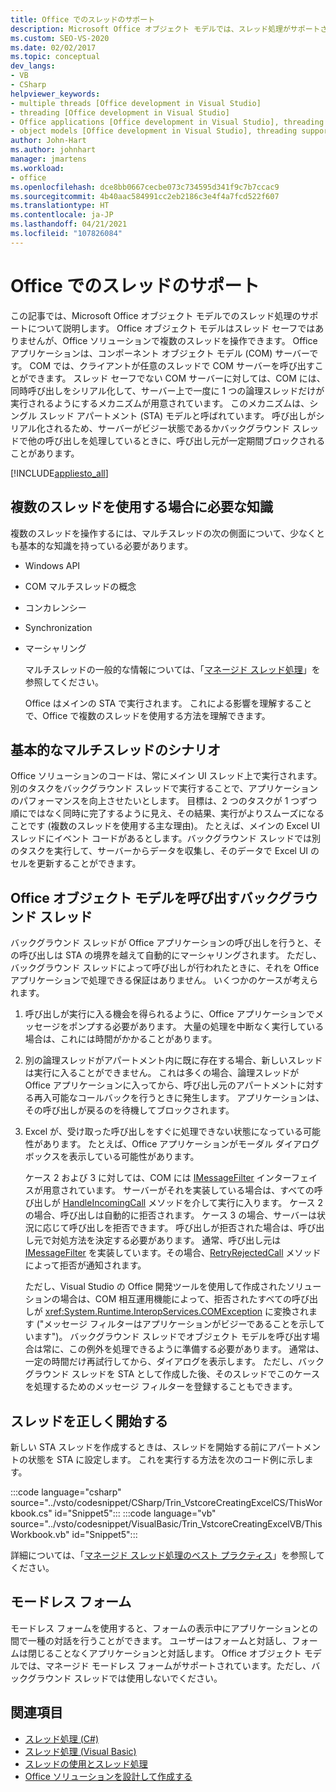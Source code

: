 ```yaml
---
title: Office でのスレッドのサポート
description: Microsoft Office オブジェクト モデルでは、スレッド処理がサポートされています。 Office オブジェクト モデルはスレッド セーフではありませんが、Office ソリューションで複数のスレッドを操作できます。
ms.custom: SEO-VS-2020
ms.date: 02/02/2017
ms.topic: conceptual
dev_langs:
- VB
- CSharp
helpviewer_keywords:
- multiple threads [Office development in Visual Studio]
- threading [Office development in Visual Studio]
- Office applications [Office development in Visual Studio], threading support
- object models [Office development in Visual Studio], threading support
author: John-Hart
ms.author: johnhart
manager: jmartens
ms.workload:
- office
ms.openlocfilehash: dce8bb0667cecbe073c734595d341f9c7b7ccac9
ms.sourcegitcommit: 4b40aac584991cc2eb2186c3e4f4a7fcd522f607
ms.translationtype: HT
ms.contentlocale: ja-JP
ms.lasthandoff: 04/21/2021
ms.locfileid: "107826084"
---
```

# <a name="threading-support-in-office"></a>Office でのスレッドのサポート
  この記事では、Microsoft Office オブジェクト モデルでのスレッド処理のサポートについて説明します。 Office オブジェクト モデルはスレッド セーフではありませんが、Office ソリューションで複数のスレッドを操作できます。 Office アプリケーションは、コンポーネント オブジェクト モデル (COM) サーバーです。 COM では、クライアントが任意のスレッドで COM サーバーを呼び出すことができます。 スレッド セーフでない COM サーバーに対しては、COM には、同時呼び出しをシリアル化して、サーバー上で一度に 1 つの論理スレッドだけが実行されるようにするメカニズムが用意されています。 このメカニズムは、シングル スレッド アパートメント (STA) モデルと呼ばれています。 呼び出しがシリアル化されるため、サーバーがビジー状態であるかバックグラウンド スレッドで他の呼び出しを処理しているときに、呼び出し元が一定期間ブロックされることがあります。

 [!INCLUDE[appliesto_all](../vsto/includes/appliesto-all-md.md)]

## <a name="knowledge-required-when-using-multiple-threads"></a>複数のスレッドを使用する場合に必要な知識
 複数のスレッドを操作するには、マルチスレッドの次の側面について、少なくとも基本的な知識を持っている必要があります。

- Windows API

- COM マルチスレッドの概念

- コンカレンシー

- Synchronization

- マーシャリング

  マルチスレッドの一般的な情報については、「[マネージド スレッド処理](/dotnet/standard/threading/)」を参照してください。

  Office はメインの STA で実行されます。 これによる影響を理解することで、Office で複数のスレッドを使用する方法を理解できます。

## <a name="basic-multithreading-scenario"></a>基本的なマルチスレッドのシナリオ
 Office ソリューションのコードは、常にメイン UI スレッド上で実行されます。 別のタスクをバックグラウンド スレッドで実行することで、アプリケーションのパフォーマンスを向上させたいとします。 目標は、2 つのタスクが 1 つずつ順にではなく同時に完了するように見え、その結果、実行がよりスムーズになることです (複数のスレッドを使用する主な理由)。 たとえば、メインの Excel UI スレッドにイベント コードがあるとします。バックグラウンド スレッドでは別のタスクを実行して、サーバーからデータを収集し、そのデータで Excel UI のセルを更新することができます。

## <a name="background-threads-that-call-into-the-office-object-model"></a>Office オブジェクト モデルを呼び出すバックグラウンド スレッド
 バックグラウンド スレッドが Office アプリケーションの呼び出しを行うと、その呼び出しは STA の境界を越えて自動的にマーシャリングされます。 ただし、バックグラウンド スレッドによって呼び出しが行われたときに、それを Office アプリケーションで処理できる保証はありません。 いくつかのケースが考えられます。

1. 呼び出しが実行に入る機会を得られるように、Office アプリケーションでメッセージをポンプする必要があります。 大量の処理を中断なく実行している場合は、これには時間がかかることがあります。

2. 別の論理スレッドがアパートメント内に既に存在する場合、新しいスレッドは実行に入ることができません。 これは多くの場合、論理スレッドが Office アプリケーションに入ってから、呼び出し元のアパートメントに対する再入可能なコールバックを行うときに発生します。 アプリケーションは、その呼び出しが戻るのを待機してブロックされます。

3. Excel が、受け取った呼び出しをすぐに処理できない状態になっている可能性があります。 たとえば、Office アプリケーションがモーダル ダイアログ ボックスを表示している可能性があります。

   ケース 2 および 3 に対しては、COM には [IMessageFilter](/windows/desktop/api/objidl/nn-objidl-imessagefilter) インターフェイスが用意されています。 サーバーがそれを実装している場合は、すべての呼び出しが [HandleIncomingCall](/windows/desktop/api/objidl/nf-objidl-imessagefilter-handleincomingcall) メソッドを介して実行に入ります。 ケース 2 の場合、呼び出しは自動的に拒否されます。 ケース 3 の場合、サーバーは状況に応じて呼び出しを拒否できます。 呼び出しが拒否された場合は、呼び出し元で対処方法を決定する必要があります。 通常、呼び出し元は [IMessageFilter](/windows/desktop/api/objidl/nn-objidl-imessagefilter) を実装しています。その場合、[RetryRejectedCall](/windows/desktop/api/objidl/nf-objidl-imessagefilter-retryrejectedcall) メソッドによって拒否が通知されます。

   ただし、Visual Studio の Office 開発ツールを使用して作成されたソリューションの場合は、COM 相互運用機能によって、拒否されたすべての呼び出しが <xref:System.Runtime.InteropServices.COMException> に変換されます ("メッセージ フィルターはアプリケーションがビジーであることを示しています")。 バックグラウンド スレッドでオブジェクト モデルを呼び出す場合は常に、この例外を処理できるように準備する必要があります。 通常は、一定の時間だけ再試行してから、ダイアログを表示します。 ただし、バックグラウンド スレッドを STA として作成した後、そのスレッドでこのケースを処理するためのメッセージ フィルターを登録することもできます。

## <a name="start-the-thread-correctly"></a>スレッドを正しく開始する
 新しい STA スレッドを作成するときは、スレッドを開始する前にアパートメントの状態を STA に設定します。 これを実行する方法を次のコード例に示します。

 :::code language="csharp" source="../vsto/codesnippet/CSharp/Trin_VstcoreCreatingExcelCS/ThisWorkbook.cs" id="Snippet5":::
 :::code language="vb" source="../vsto/codesnippet/VisualBasic/Trin_VstcoreCreatingExcelVB/ThisWorkbook.vb" id="Snippet5":::

 詳細については、「[マネージド スレッド処理のベスト プラクティス](/dotnet/standard/threading/managed-threading-best-practices)」を参照してください。

## <a name="modeless-forms"></a>モードレス フォーム
 モードレス フォームを使用すると、フォームの表示中にアプリケーションとの間で一種の対話を行うことができます。 ユーザーはフォームと対話し、フォームは閉じることなくアプリケーションと対話します。 Office オブジェクト モデルでは、マネージド モードレス フォームがサポートされています。ただし、バックグラウンド スレッドでは使用しないでください。

## <a name="see-also"></a>関連項目
- [スレッド処理 (C#)](/dotnet/csharp/programming-guide/concepts/threading/index)
- [スレッド処理 (Visual Basic)](/dotnet/visual-basic/programming-guide/concepts/threading/index)
- [スレッドの使用とスレッド処理](/dotnet/standard/threading/using-threads-and-threading)
- [Office ソリューションを設計して作成する](../vsto/designing-and-creating-office-solutions.md)
